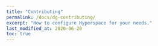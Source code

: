 ```yaml
---
title: "Contributing"
permalink: /docs/dg-contributing/
excerpt: "How to configure Hyperspace for your needs."
last_modified_at: 2020-06-20
toc: true
---
```


